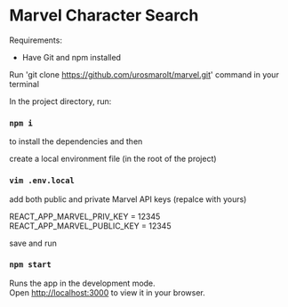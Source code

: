 # Marvel Character Search

Requirements:

- Have Git and npm installed

Run 'git clone https://github.com/urosmarolt/marvel.git' command in your terminal

In the project directory, run:

### `npm i`

to install the dependencies and then

create a local environment file (in the root of the project)

### `vim .env.local`

add both public and private Marvel API keys (repalce with yours)

REACT_APP_MARVEL_PRIV_KEY = 12345
REACT_APP_MARVEL_PUBLIC_KEY = 12345

save and run 

### `npm start`

Runs the app in the development mode.\
Open [http://localhost:3000](http://localhost:3000) to view it in your browser.

